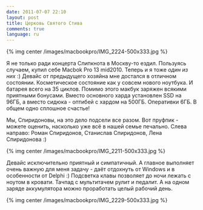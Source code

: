 ```yaml
---
date: 2011-07-07 22:10
layout: post
title: Церковь Святого Стива
comments: true
language: ru
---
```


{% img center /images/macbookpro/IMG_2224-500x333.jpg %}

Я не только ради концерта Слипкнота в Москву-то ездил. Пользуясь случаем, 
купил себе Macbok Pro 13 mid2010. Теперь и
я тоже _один из них_ :) Девайс от предыдущего хозяйна мне достался в отличном
состоянии. Косметическое состояние как у совсем нового ноутбука. И батарея
всего на 35 циклов. Помимо этого макбук заряжен всякими приятными бонусами.
Вместо основного харда установлен SSD на 96ГБ, а вместо сидюка - оптибей с
хардом на 500ГБ. Оперативки 6ГБ. В общем одно сплошное счастье!

Мы, Спиридоновы, на это дело подсели все разом. Вот пруфпик - можете оценить,
насколько уже всё в нашей семье печально. Слева направо: Роман Спиридонов,
Станислав Спиридонов, Лена Спиридонова :)

{% img center /images/macbookpro/IMG_2211-500x333.jpg %}

Девайс исключительно приятный и симпатичный. А главное выполняет очень важную
для меня задачу - даёт отдохнуть от Windows и в особенности от Delphi :)
Подсветка клавы позволяет до ночи лежать с ноутом в кровати. Тачпад с
мультитачем рулит и педалит. А на одном заряде аккумулятора можно проработать
целый рабочий день.

{% img center /images/macbookpro/IMG_2229-500x333.jpg %}

